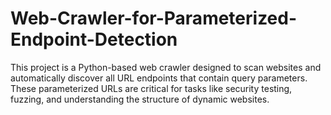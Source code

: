 # Web-Crawler-for-Parameterized-Endpoint-Detection
This project is a Python-based web crawler designed to scan websites and automatically discover all URL endpoints that contain query parameters. These parameterized URLs are critical for tasks like security testing, fuzzing, and understanding the structure of dynamic websites.
